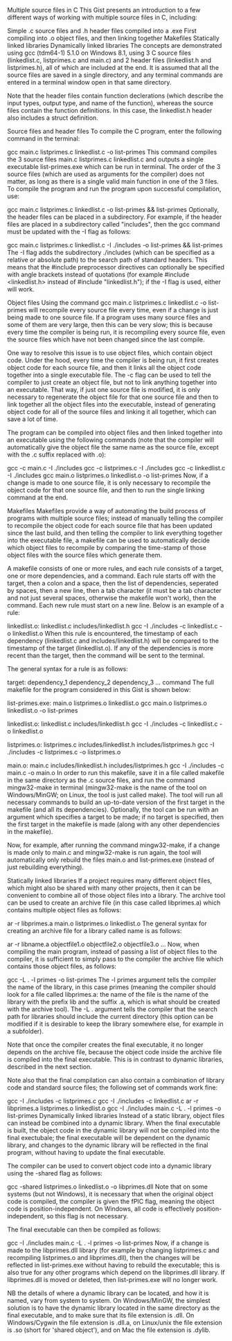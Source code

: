 Multiple source files in C
This Gist presents an introduction to a few different ways of working with multiple source files in C, including:

Simple .c source files and .h header files compiled into a .exe
First compiling into .o object files, and then linking together
Makefiles
Statically linked libraries
Dynamically linked libraries
The concepts are demonstrated using gcc (tdm64-1) 5.1.0 on Windows 8.1, using 3 C source files (linkedlist.c, listprimes.c and main.c) and 2 header files (linkedlist.h and listprimes.h), all of which are included at the end. It is assumed that all the source files are saved in a single directory, and any terminal commands are entered in a terminal window open in that same directory.

Note that the header files contain function declerations (which describe the input types, output type, and name of the function), whereas the source files contain the function definitions. In this case, the linkedlist.h header also includes a struct definition.

Source files and header files
To compile the C program, enter the following command in the terminal:

gcc main.c listprimes.c linkedlist.c -o list-primes
This command compiles the 3 source files main.c listprimes.c linkedlist.c and outputs a single executable list-primes.exe which can be run in terminal. The order of the 3 source files (which are used as arguments for the compiler) does not matter, as long as there is a single valid main function in one of the 3 files. To compile the program and run the program upon successful compilation, use:

gcc main.c listprimes.c linkedlist.c -o list-primes && list-primes
Optionally, the header files can be placed in a subdirectory. For example, if the header files are placed in a subdirectory called "includes", then the gcc command must be updated with the -I flag as follows:

gcc main.c listprimes.c linkedlist.c -I ./includes -o list-primes && list-primes
The -I flag adds the subdirectory ./includes (which can be specified as a relative or absolute path) to the search path of standard headers. This means that the #include preprocessor directives can optionally be specified with angle brackets instead of quotations (for example #include <linkedlist.h> instead of #include "linkedlist.h"); if the -I flag is used, either will work.

Object files
Using the command gcc main.c listprimes.c linkedlist.c -o list-primes will recompile every source file every time, even if a change is just being made to one source file. If a program uses many source files and some of them are very large, then this can be very slow; this is because every time the compiler is being run, it is recompiling every source file, even the source files which have not been changed since the last compile.

One way to resolve this issue is to use object files, which contain object code. Under the hood, every time the compiler is being run, it first creates object code for each source file, and then it links all the object code together into a single executable file. The -c flag can be used to tell the compiler to just create an object file, but not to link anything together into an executable. That way, if just one source file is modified, it is only necessary to regenerate the object file for that one source file and then to link together all the object files into the executable, instead of generating object code for all of the source files and linking it all together, which can save a lot of time.

The program can be compiled into object files and then linked together into an executable using the following commands (note that the compiler will automatically give the object file the same name as the source file, except with the .c suffix replaced with .o):

gcc -c main.c -I ./includes
gcc -c listprimes.c -I ./includes
gcc -c linkedlist.c -I ./includes
gcc main.o listprimes.o linkedlist.o -o list-primes
Now, if a change is made to one source file, it is only necessary to recompile the object code for that one source file, and then to run the single linking command at the end.

Makefiles
Makefiles provide a way of automating the build process of programs with multiple source files; instead of manually telling the compiler to recompile the object code for each source file that has been updated since the last build, and then telling the compiler to link everything together into the executable file, a makefile can be used to automatically decide which object files to recompile by comparing the time-stamp of those object files with the source files which generate them.

A makefile consists of one or more rules, and each rule consists of a target, one or more dependencies, and a command. Each rule starts off with the target, then a colon and a space, then the list of dependencies, seperated by spaces, then a new line, then a tab character (it must be a tab character and not just several spaces, otherwise the makefile won't work), then the command. Each new rule must start on a new line. Below is an example of a rule:

linkedlist.o: linkedlist.c includes/linkedlist.h
	gcc -I ./includes -c linkedlist.c -o linkedlist.o
When this rule is encountered, the timestamp of each dependency (linkedlist.c and includes/linkedlist.h) will be compared to the timestamp of the target (linkedlist.o). If any of the dependencies is more recent than the target, then the command will be sent to the terminal.

The general syntax for a rule is as follows:

target: dependency_1 dependency_2 dependency_3 ...
	command
The full makefile for the program considered in this Gist is shown below:

list-primes.exe: main.o listprimes.o linkedlist.o
	gcc main.o listprimes.o linkedlist.o -o list-primes
	
linkedlist.o: linkedlist.c includes/linkedlist.h
	gcc -I ./includes -c linkedlist.c -o linkedlist.o

listprimes.o: listprimes.c includes/linkedlist.h includes/listprimes.h
	gcc -I ./includes -c listprimes.c -o listprimes.o

main.o: main.c includes/linkedlist.h includes/listprimes.h
	gcc -I ./includes -c main.c -o main.o
In order to run this makefile, save it in a file called makefile in the same directory as the .c source files, and run the command mingw32-make in terminal (mingw32-make is the name of the tool on Windows/MinGW; on Linux, the tool is just called make). The tool will run all necessary commands to build an up-to-date version of the first target in the makefile (and all its dependencies). Optionally, the tool can be run with an argument which specifies a target to be made; if no target is specified, then the first target in the makefile is made (along with any other dependencies in the makefile).

Now, for example, after running the command mingw32-make, if a change is made only to main.c and mingw32-make is run again, the tool will automatically only rebuild the files main.o and list-primes.exe (instead of just rebuilding everything).

Statically linked libraries
If a project requires many different object files, which might also be shared with many other projects, then it can be convenient to combine all of those object files into a library. The archive tool can be used to create an archive file (in this case called libprimes.a) which contains multiple object files as follows:

ar -r libprimes.a main.o listprimes.o linkedlist.o
The general syntax for creating an archive file for a library called name is as follows:

ar -r libname.a objectfile1.o objectfile2.o objectfile3.o ...
Now, when compiling the main program, instead of passing a list of object files to the compiler, it is sufficient to simply pass to the compiler the archive file which contains those object files, as follows:

gcc -L . -l primes -o list-primes
The -l primes argument tells the compiler the name of the library, in this case primes (meaning the compiler should look for a file called libprimes.a: the name of the file is the name of the library with the prefix lib and the suffix .a, which is what should be created with the archive tool). The -L . argument tells the compiler that the search path for libraries should include the current directory (this option can be modified if it is desirable to keep the library somewhere else, for example in a subfolder).

Note that once the compiler creates the final executable, it no longer depends on the archive file, because the object code inside the archive file is compiled into the final executable. This is in contrast to dynamic libraries, described in the next section.

Note also that the final compilation can also contain a combination of library code and standard source files; the following set of commands work fine:

gcc -I ./includes -c listprimes.c
gcc -I ./includes -c linkedlist.c
ar -r libprimes.a listprimes.o linkedlist.o
gcc -I ./includes main.c -L . -l primes -o list-primes
Dynamically linked libraries
Instead of a static library, object files can instead be combined into a dynamic library. When the final executable is built, the object code in the dynamic library will not be compiled into the final exectubale; the final executable will be dependent on the dynamic library, and changes to the dynamic library will be reflected in the final program, without having to update the final executable.

The compiler can be used to convert object code into a dynamic library using the -shared flag as follows:

gcc -shared listprimes.o linkedlist.o -o libprimes.dll
Note that on some systems (but not Windows), it is necessary that when the original object code is compiled, the compiler is given the fPIC flag, meaning the object code is position-independent. On Windows, all code is effectively position-independent, so this flag is not necessary.

The final executable can then be compiled as follows:

gcc -I ./includes main.c -L . -l primes -o list-primes
Now, if a change is made to the libprimes.dll library (for example by changing listprimes.c and recompiling listprimes.o and libprimes.dll), then the changes will be reflected in list-primes.exe without having to rebuild the executable; this is also true for any other programs which depend on the libprimes.dll library. If libprimes.dll is moved or deleted, then list-primes.exe will no longer work.

NB the details of where a dynamic library can be located, and how it is named, vary from system to system. On Windows/MinGW, the simplest solution is to have the dynamic library located in the same directory as the final executable, and to make sure that its file extension is .dll. On Windows/Cygwin the file extension is .dll.a, on Linux/unix the file extension is .so (short for 'shared object'), and on Mac the file extension is .dylib.
